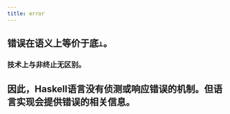 ```yaml
---
title: error
---
```


## 错误在语义上等价于底`⊥`。

### 技术上与非终止无区别。
## 因此，Haskell语言没有侦测或响应错误的机制。但语言实现会提供错误的相关信息。
